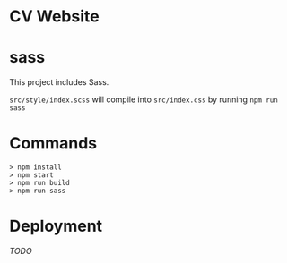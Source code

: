 # CV Website

# sass
This project includes Sass.

`src/style/index.scss` will compile into `src/index.css` by running `npm run sass`

# Commands

```
> npm install
> npm start
> npm run build
> npm run sass
```

# Deployment

*TODO*
